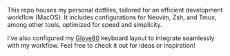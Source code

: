 This repo houses my personal dotfiles, tailored for an efficient development workflow (MacOS). It includes configurations for Neovim, Zsh, and Tmux, among other tools, optimized for speed and simplicity.

I've also configured my [Glove80](https://my.glove80.com/?ref=arslan.io#/layout/user/a8ef9a0e-96f9-4301-9622-1fc5c3f73f3b) keyboard layout to integrate seamlessly with my workflow. Feel free to check it out for ideas or inspiration!

